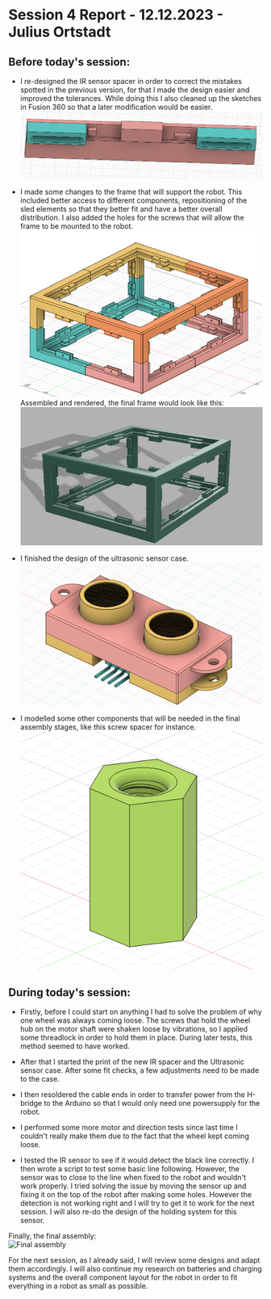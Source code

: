 # Session 4 Report - 12.12.2023 - Julius Ortstadt

## Before today's session:
- I re-designed the IR sensor spacer in order to correct the mistakes spotted in the previous version, for that I made the design easier and improved the tolerances. While doing this I also cleaned up the sketches in Fusion 360 so that a later modification would be easier. \
![New version of IR sensor spacer](/Documentation/Robo3/Session_Reports/Julius/Pictures/Session_4/IR_Spacer.png)


- I made some changes to the frame that will support the robot. This included better access to different components, repositioning of the sled elements so that they better fit and have a better overall distribution. I also added the holes for the screws that will allow the frame to be mounted to the robot.\
![Modified frame](/Documentation/Robo3/Session_Reports/Julius/Pictures/Session_4/Frame.png)\
Assembled and rendered, the final frame would look like this:\
![Rendered frame](/Documentation/Robo3/Session_Reports/Julius/Pictures/Session_4/Frame_Render.png)

- I finished the design of the ultrasonic sensor case.
![US Sensor case](/Documentation/Robo3/Session_Reports/Julius/Pictures/Session_4/US_Sensor_Case.png)

- I modelled some other components that will be needed in the final assembly stages, like this screw spacer for instance.
![Screw spacer](/Documentation/Robo3/Session_Reports/Julius/Pictures/Session_4/Screw_Spacer.png)


## During today's session:
- Firstly, before I could start on anything I had to solve the problem of why one wheel was always coming loose. The screws that hold the wheel hub on the motor shaft were shaken loose by vibrations, so I applied some threadlock in order to hold them in place. During later tests, this method seemed to have worked.

- After that I started the print of the new IR spacer and the Ultrasonic sensor case.
After some fit checks, a few adjustments need to be made to the case.

- I then resoldered the cable ends in order to transfer power from the H-bridge to the Arduino so that I would only need one powersupply for the robot.

- I performed some more motor and direction tests since last time I couldn't really make them due to the fact that the wheel kept coming loose.

- I tested the IR sensor to see if it would detect the black line correctly. I then wrote a script to test some basic line following. However, the sensor was to close to the line when fixed to the robot and wouldn't work properly. I tried solving the issue by moving the sensor up and fixing it on the top of the robot after making some holes. However the detection is not working right and I will try to get it to work for the next session. I will also re-do the design of the holding system for this sensor.

Finally, the final assembly:\
![Final assembly](/Documentation/Robo3/Session_Reports/Julius/Pictures/Session_4/Assembly.jpg)


For the next session, as I already said, I will review some designs and adapt them accordingly. I will also continue my research on batteries and charging systems and the overall component layout for the robot in order to fit everything in a robot as small as possible.

